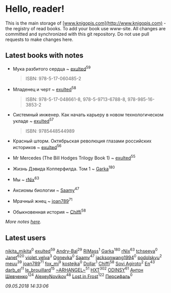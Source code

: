 # Hello, reader!
This is the main storage of [www.knigopis.com](http://www.knigopis.com) - the registry of read books.
To add your book use www-site. All changes are committed and synchronized with this git repository.
Do not use pull requests to make changes here.


## Latest books with notes
* Мука разбитого сердца ~ [exulted](users/100/100599204551896265722-google)<sup>59</sup>
    > ISBN: 978-5-17-060485-2

* Младенец и черт ~ [exulted](users/100/100599204551896265722-google)<sup>58</sup>
    > ISBN: 978-5-17-048661-8, 978-5-9713-6788-8, 978-985-16-3853-2

* Системный инженер. Как начать карьеру в новом технологическом укладе ~ [exulted](users/100/100599204551896265722-google)<sup>57</sup>
    > ISBN: 9785448544989

* Красный шторм. Октябрьская революция глазами российских историков ~ [exulted](users/100/100599204551896265722-google)<sup>56</sup>

* Mr Mercedes (The Bill Hodges Trilogy Book 1) ~ [exulted](users/100/100599204551896265722-google)<sup>55</sup>

* Жизнь Дэвида Копперфилда. Том 1 ~ [Garka](users/115/115753719718250012620-google)<sup>180</sup>

* Мы ~ [rNix](users/115/115622071-twitter)<sup>63</sup>

* Аксиомы биологии ~ [Saamy](users/115/115226508-vkontakte)<sup>47</sup>

* Мрачный жнец ~ [joan789](users/240/2401650-vkontakte)<sup>71</sup>

* Обыкновенная история ~ [Chiffi](users/105/105831994080785626680-google)<sup>58</sup>


_More notes [here](latest_books_with_notes.md)._


## Latest users
[nikita_mikita](users/198/198265295-vkontakte)<sup>0</sup> 
[exulted](users/100/100599204551896265722-google)<sup>59</sup> 
[Andry-Bal](users/109/109232883876697421544-google)<sup>29</sup> 
[RiMass](users/112/112917914232006857743-google)<sup>1</sup> 
[Garka](users/115/115753719718250012620-google)<sup>180</sup> 
[rNix](users/115/115622071-twitter)<sup>63</sup> 
[tchseeya](users/385/385117355-vkontakte)<sup>0</sup> 
[Janet](users/108/108113656204404967440-google)<sup>620</sup> 
[violet_velva](users/116/116961712580551399099-google)<sup>3</sup> 
[Ognevka](users/171/1712587528828974-facebook)<sup>0</sup> 
[Saamy](users/115/115226508-vkontakte)<sup>47</sup> 
[jacksonwang1994](users/324/324907049-vkontakte)<sup>0</sup> 
[podolskyu](users/879/87930352-vkontakte)<sup>2</sup> 
[meuu](users/381/381417697-yandex)<sup>39</sup> 
[joan789](users/240/2401650-vkontakte)<sup>71</sup> 
[fox_mi](users/220/220022778-vkontakte)<sup>9</sup> 
[kostejka](users/100/100657101292352599884-google)<sup>0</sup> 
[Dollar](users/106/106688086955995692323-google)<sup>1</sup> 
[Chiffi](users/105/105831994080785626680-google)<sup>58</sup> 
[Sovi Agiroto](users/954/954468854711765-facebook)<sup>2</sup> 
[En](users/333/333646551-vkontakte)<sup>43</sup> 
[darb_el](users/184/184135339-vkontakte)<sup>11</sup> 
[le_brouillard](users/133/13330781-vkontakte)<sup>15</sup> 
[~ARHANGEL~](users/642/64251996-vkontakte)<sup>51</sup> 
[HXT](users/100/100002563462782-facebook)<sup>302</sup> 
[ODINSY](users/100/100978570902186865324-google)<sup>61</sup> 
[Антон Шевченко](users/339/339786161-vkontakte)<sup>124</sup> 
[AlexeyNovikov](users/170/170278332-vkontakte)<sup>48</sup> 
[Lost in Frost](users/103/103293621948650602575-google)<sup>122</sup> 
[Персифаль](users/107/107737634378855600034-google)<sup>0</sup> 


_09.05.2018 14:33:06_
